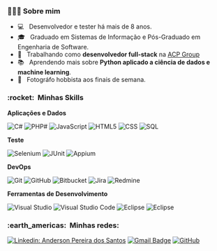 <h3>👨🏾‍💻 Sobre mim </h3>

- 💻 &nbsp; Desenvolvedor e tester há mais de 8 anos.
- 🎓 &nbsp; Graduado em Sistemas de Informação e Pós-Graduado em Engenharia de Software.
- 💼 &nbsp; Trabalhando como **desenvolvedor full-stack** na <a href="https://www.acpgroup.com.br/">ACP Group</a>
- 📚 &nbsp; Aprendendo mais sobre **Python aplicado a ciência de dados e machine learning**.
- 📸 &nbsp; Fotográfo hobbista aos finais de semana.

<h3> :rocket: &nbsp;Minhas Skills </h3>

**Aplicações e Dados**

  ![C#](https://img.shields.io/badge/C%23-333333?style=flat-square&logo=C%2B%2B&logoColor=fff)
  ![PHP#](https://img.shields.io/badge/PHP-333333?style=flat-square&logo=PHP&logoColor=fff)
  ![JavaScript](https://img.shields.io/badge/-JS-333333?style=flat-square&logo=javascript)
  ![HTML5](https://img.shields.io/badge/-HTML5-333333?style=flat-square&logo=HTML5)
  ![CSS](https://img.shields.io/badge/-CSS-333333?style=flat-square&logo=CSS3&logoColor=1572B6)
  ![SQL](https://img.shields.io/badge/-SQL-333333?style=flat-square&logo=mysql&logoColor=fff)

**Teste**

  ![Selenium](https://img.shields.io/badge/-Selenium-333333?style=flat-square&logo=selenium&logoColor=fff)
  ![JUnit](https://img.shields.io/badge/-Junit-333333?style=flat-square&logo=junit&logoColor=fff)
  ![Appium](https://img.shields.io/badge/-Appium-333333?style=flat-square&logo=appium&logoColor=fff)
  
**DevOps**

  ![Git](https://img.shields.io/badge/-Git-333333?style=flat-square&logo=git)
  ![GitHub](https://img.shields.io/badge/-GitHub-333333?style=flat-square&logo=github)
  ![Bitbucket](https://img.shields.io/badge/-Bitbucket-333333?style=flat-square&logo=bitbucket)
  ![Jira](https://img.shields.io/badge/-Jira-333333?style=flat-square&logo=jira)
  ![Redmine](https://img.shields.io/badge/-Redmine-333333?style=flat-square&logo=redmine)

**Ferramentas de Desenvolvimento**

  ![Visual Studio](https://img.shields.io/badge/-Visual%20Studio-333333?style=flat-square&logo=visual-studio&logoColor=007ACC)
  ![Visual Studio Code](https://img.shields.io/badge/-Visual%20Studio%20Code-333333?style=flat-square&logo=visual-studio-code&logoColor=007ACC)
  ![Eclipse](https://img.shields.io/badge/-Eclipse-333333?style=flat-square&logo=eclipse-ide&logoColor=fff)
  ![Eclipse](https://img.shields.io/badge/-Jupyter-333333?style=flat-square&logo=jupyter)

<h3> :earth_americas: &nbsp;Minhas redes: </h3> 

[![Linkedin: Anderson Pereira dos Santos](https://img.shields.io/badge/-andersonpereirasantos-blue?style=flat-square&logo=Linkedin&logoColor=white&link=andersonpereirasantos)](https://www.linkedin.com/in/andersonpereirasantos/)
[![Gmail Badge](https://img.shields.io/badge/-andersonpersantos@gmail.com-EA4335?style=flat-square&logo=Gmail&logoColor=white&link=mailto:andersonpersantos@gmail.com)](mailto:andersonpersantos@gmail.com)
[![GitHub](https://img.shields.io/github/followers/andersonpereiradossantos?label=Seguir&style=social)](https://github.com/andersonpereiradossantos)
